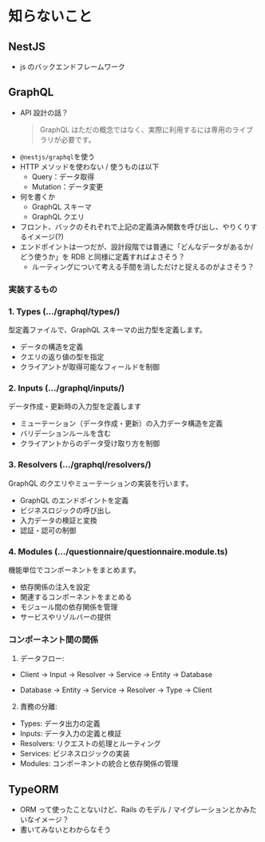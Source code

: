 # 知らないこと

## NestJS

- js のバックエンドフレームワーク

## GraphQL

- API 設計の話？
  > GraphQL はただの概念ではなく、実際に利用するには専用のライブラリが必要です。
- `@nestjs/graphql`を使う
- HTTP メソッドを使わない / 使うものは以下
  - Query：データ取得
  - Mutation：データ変更
- 何を書くか
  - GraphQL スキーマ
  - GraphQL クエリ
- フロント、バックのそれぞれで上記の定義済み関数を呼び出し、やりくりするイメージ(?)
- エンドポイントは一つだが、設計段階では普通に「どんなデータがあるか/どう使うか」を RDB と同様に定義すればよさそう？
  - ルーティングについて考える手間を消しただけと捉えるのがよさそう？

### 実装するもの

### 1. Types (.../graphql/types/)

型定義ファイルで、GraphQL スキーマの出力型を定義します。

- データの構造を定義
- クエリの返り値の型を指定
- クライアントが取得可能なフィールドを制御

### 2. Inputs (.../graphql/inputs/)

データ作成・更新時の入力型を定義します

- ミューテーション（データ作成・更新）の入力データ構造を定義
- バリデーションルールを含む
- クライアントからのデータ受け取り方を制御

### 3. Resolvers (.../graphql/resolvers/)

GraphQL のクエリやミューテーションの実装を行います。

- GraphQL のエンドポイントを定義
- ビジネスロジックの呼び出し
- 入力データの検証と変換
- 認証・認可の制御

### 4. Modules (.../questionnaire/questionnaire.module.ts)

機能単位でコンポーネントをまとめます。

- 依存関係の注入を設定
- 関連するコンポーネントをまとめる
- モジュール間の依存関係を管理
- サービスやリゾルバーの提供

### コンポーネント間の関係

1. データフロー:

- Client → Input → Resolver → Service → Entity → Database

- Database → Entity → Service → Resolver → Type → Client

2. 責務の分離:

- Types: データ出力の定義
- Inputs: データ入力の定義と検証
- Resolvers: リクエストの処理とルーティング
- Services: ビジネスロジックの実装
- Modules: コンポーネントの統合と依存関係の管理

## TypeORM

- ORM って使ったことないけど、Rails のモデル / マイグレーションとかみたいなイメージ？
- 書いてみないとわからなそう
